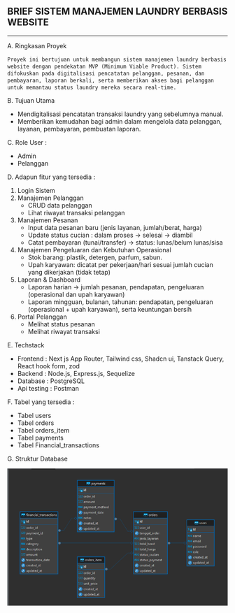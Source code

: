    ## BRIEF SISTEM MANAJEMEN LAUNDRY BERBASIS WEBSITE ##
------------------------------------------------------------

A. Ringkasan Proyek

    Proyek ini bertujuan untuk membangun sistem manajemen laundry berbasis website dengan pendekatan MVP (Minimum Viable Product). Sistem difokuskan pada digitalisasi pencatatan pelanggan, pesanan, dan pembayaran, laporan berkali, serta memberikan akses bagi pelanggan untuk memantau status laundry mereka secara real-time.

B. Tujuan Utama
- Mendigitalisasi pencatatan transaksi laundry yang sebelumnya manual.
- Memberikan kemudahan bagi admin dalam mengelola data pelanggan, layanan, pembayaran, pembuatan laporan.

C. Role User :
* Admin
* Pelanggan

D.	Adapun fitur yang tersedia :
1. Login Sistem
2. Manajemen Pelanggan
    * CRUD data pelanggan
    * Lihat riwayat transaksi pelanggan
3. Manajemen Pesanan
    * Input data pesanan baru (jenis layanan, jumlah/berat, harga)
    * Update status cucian : dalam proses -> selesai -> diambil
    * Catat  pembayaran (tunai/transfer) -> status: lunas/belum lunas/sisa
4. Manajemen Pengeluaran dan Kebutuhan Operasional
    * Stok barang: plastik, detergen, parfum, sabun.
    * Upah karyawan: dicatat per pekerjaan/hari sesuai jumlah cucian yang dikerjakan (tidak tetap)
5. Laporan & Dashboard
    * Laporan harian -> jumlah pesanan, pendapatan, pengeluaran (operasional dan upah karyawan)
    * Laporan mingguan, bulanan, tahunan: pendapatan, pengeluaran (operasional + upah karyawan), serta keuntungan
      bersih
6. Portal Pelanggan
    * Melihat status pesanan
    * Melihat riwayat transaksi

E.	Techstack
* Frontend    : Next js App Router, Tailwind css, Shadcn ui, Tanstack Query, React hook form, zod
* Backend     : Node.js, Express.js, Sequelize
* Database    : PostgreSQL
* Api testing : Postman

F.	Tabel yang tersedia :
* Tabel users
* Tabel orders
* Tabel orders_item
* Tabel payments
* Tabel Financial_transactions

G. Struktur Database	

   ![Foto Laundry](./assets/laundry.png)
